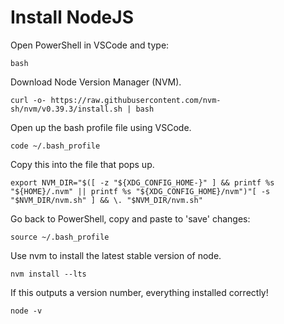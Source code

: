 # Install NodeJS
Open PowerShell in VSCode and type:
```
bash
```
Download Node Version Manager (NVM).
```
curl -o- https://raw.githubusercontent.com/nvm-sh/nvm/v0.39.3/install.sh | bash
```
Open up the bash profile file using VSCode.
```
code ~/.bash_profile
```
Copy this into the file that pops up.
```
export NVM_DIR="$([ -z "${XDG_CONFIG_HOME-}" ] && printf %s "${HOME}/.nvm" || printf %s "${XDG_CONFIG_HOME}/nvm")"[ -s "$NVM_DIR/nvm.sh" ] && \. "$NVM_DIR/nvm.sh"
```

Go back to PowerShell, copy and paste to 'save' changes: <br>
 ```
 source ~/.bash_profile
 ```
Use nvm to install the latest stable version of node.
 ```
 nvm install --lts
 ```
 If this outputs a version number, everything installed correctly!<br>
```
node -v
```